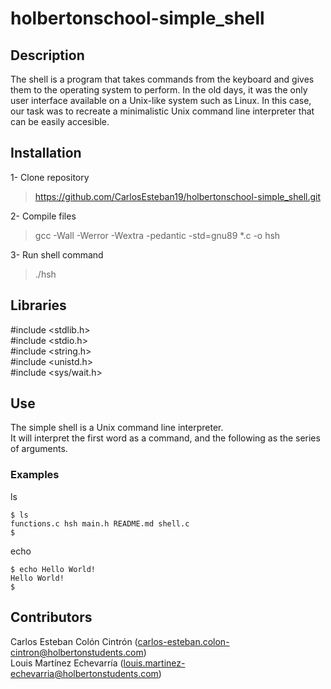 # holbertonschool-simple_shell
## Description
The shell is a program that takes commands from the keyboard and gives them to the operating system to perform. In the old days, it was the only user interface available on a Unix-like system such as Linux. In this case, our task was to recreate a minimalistic Unix command line interpreter that can be easily accesible.

## Installation
1- Clone repository  
> https://github.com/CarlosEsteban19/holbertonschool-simple_shell.git  

2- Compile files  
> gcc -Wall -Werror -Wextra -pedantic -std=gnu89 *.c -o hsh

3- Run shell command   
> ./hsh  

## Libraries

#include <stdlib.h>  
#include <stdio.h>  
#include <string.h>  
#include <unistd.h>  
#include <sys/wait.h>  

## Use
The simple shell is a Unix command line interpreter.  
It will interpret the first word as a command, and the following as the series of arguments.

### Examples
ls
```
$ ls
functions.c hsh main.h README.md shell.c
$
```
echo
```
$ echo Hello World!
Hello World!
$
```

## Contributors
Carlos Esteban Colón Cintrón (<carlos-esteban.colon-cintron@holbertonstudents.com>)  
Louis Martínez Echevarría (<louis.martinez-echevarria@holbertonstudents.com>)
